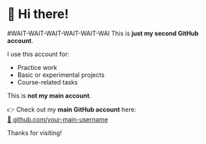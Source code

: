 # 👋 Hi there!
#WAIT-WAIT-WAIT-WAIT-WAIT-WAI
This is **just my second GitHub account**.

I use this account for:
- Practice work
- Basic or experimental projects
- Course-related tasks

This is **not my main account**.

👉 Check out my **main GitHub account** here:  
[🔗 github.com/your-main-username](https://github.com/Sai-guru)

Thanks for visiting!
